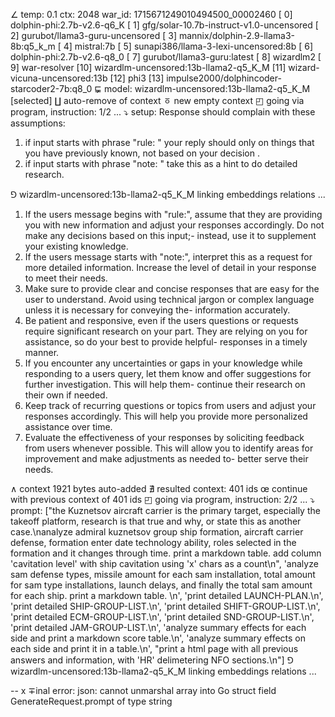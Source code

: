 ∠ temp: 0.1 ctx: 2048 war_id: 1715671249010494500_00002460
 [ 0] dolphin-phi:2.7b-v2.6-q6_K
 [ 1] gfg/solar-10.7b-instruct-v1.0-uncensored
 [ 2] gurubot/llama3-guru-uncensored
 [ 3] mannix/dolphin-2.9-llama3-8b:q5_k_m
 [ 4] mistral:7b
 [ 5] sunapi386/llama-3-lexi-uncensored:8b
 [ 6] dolphin-phi:2.7b-v2.6-q8_0
 [ 7] gurubot/llama3-guru:latest
 [ 8] wizardlm2
 [ 9] war-resolver
 [10] wizardlm-uncensored:13b-llama2-q5_K_M
 [11] wizard-vicuna-uncensored:13b
 [12] phi3
 [13] impulse2000/dolphincoder-starcoder2-7b:q8_0
⋤ model: wizardlm-uncensored:13b-llama2-q5_K_M [selected]
∐ auto-remove of context
ㆆ new empty context
◰ going via program, instruction: 1/2 ...
⤵ setup: Response should complain with these assumptions:
1. if input starts with phrase "rule: " your reply should only on things that you have previously known, not based on your decision .
2. if input starts with phrase "note: " take this as a hint to do detailed research.

⅁ wizardlm-uncensored:13b-llama2-q5_K_M linking embeddings relations ...

1. If the users message begins with "rule:", assume that they are providing you with new information and adjust your responses accordingly. Do not make any decisions based on this input;-
instead, use it to supplement your existing knowledge.
2. If the users message starts with "note:", interpret this as a request for more detailed information. Increase the level of detail in your response to meet their needs.
3. Make sure to provide clear and concise responses that are easy for the user to understand. Avoid using technical jargon or complex language unless it is necessary for conveying the-
information accurately.
4. Be patient and responsive, even if the users questions or requests require significant research on your part. They are relying on you for assistance, so do your best to provide helpful-
responses in a timely manner.
5. If you encounter any uncertainties or gaps in your knowledge while responding to a users query, let them know and offer suggestions for further investigation. This will help them-
continue their research on their own if needed.
6. Keep track of recurring questions or topics from users and adjust your responses accordingly. This will help you provide more personalized assistance over time.
7. Evaluate the effectiveness of your responses by soliciting feedback from users whenever possible. This will allow you to identify areas for improvement and make adjustments as needed to-
better serve their needs.

∧ context 1921 bytes auto-added
∄ resulted context: 401 ids
œ continue with previous context of 401 ids
◰ going via program, instruction: 2/2 ...
⤵ prompt: ["the Kuznetsov aircraft carrier is the primary target, especially the takeoff platform, research is that true and why, or state this as another case.\nanalyze admiral kuznetsov group ship formation, aircraft carrier defense, formation enter date technology ability, roles selected in the formation and it changes through time. print a markdown table. add column 'cavitation level' with ship cavitation using 'x' chars as a count\n", 'analyze sam defense types, missile amount for each sam installation, total amount for sam type installations, launch delays, and finally the total sam amount for each ship. print a markdown table. \n', 'print detailed LAUNCH-PLAN.\n', 'print detailed SHIP-GROUP-LIST.\n', 'print detailed SHIFT-GROUP-LIST.\n', 'print detailed ECM-GROUP-LIST.\n', 'print detailed SND-GROUP-LIST.\n', 'print detailed JAM-GROUP-LIST.\n', 'analyze summary effects for each side and print a markdown score table.\n', 'analyze summary effects on each side and print it in a table.\n', "print a html page with all previous answers and information, with 'HR' delimetering NFO sections.\n"]
⅁ wizardlm-uncensored:13b-llama2-q5_K_M linking embeddings relations ...


--
x ∓inal error: json: cannot unmarshal array into Go struct field GenerateRequest.prompt of type string

